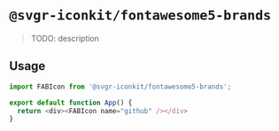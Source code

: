 # `@svgr-iconkit/fontawesome5-brands`

> TODO: description

## Usage

```javascript
import FABIcon from '@svgr-iconkit/fontawesome5-brands';

export default function App() {
  return <div><FABIcon name="github" /></div>
}

```
